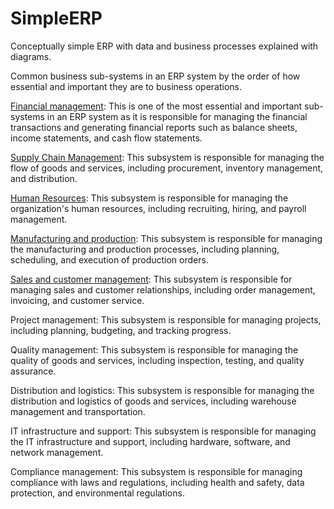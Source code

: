 # SimpleERP
Conceptually simple ERP with data and business processes explained with diagrams.


Common business sub-systems in an ERP system by the order of how essential and important they are to business operations.

[Financial management](https://github.com/jonfernq/SimpleERP/tree/main/General-Ledger): This is one of the most essential and important sub-systems in an ERP system as it is responsible for managing the financial transactions and generating financial reports such as balance sheets, income statements, and cash flow statements.

[Supply Chain Management](https://github.com/jonfernq/SimpleERP/tree/main/SupplyChainManagement): This subsystem is responsible for managing the flow of goods and services, including procurement, inventory management, and distribution.

[Human Resources](https://github.com/jonfernq/SimpleERP/tree/main/Human-Resources): This subsystem is responsible for managing the organization's human resources, including recruiting, hiring, and payroll management.

[Manufacturing and production](https://github.com/jonfernq/SimpleERP/tree/main/Manufacturing-Production): This subsystem is responsible for managing the manufacturing and production processes, including planning, scheduling, and execution of production orders.

[Sales and customer management](https://github.com/jonfernq/SimpleERP/tree/main/Sales-Customer-Management): This subsystem is responsible for managing sales and customer relationships, including order management, invoicing, and customer service.

Project management: This subsystem is responsible for managing projects, including planning, budgeting, and tracking progress.

Quality management: This subsystem is responsible for managing the quality of goods and services, including inspection, testing, and quality assurance.

Distribution and logistics: This subsystem is responsible for managing the distribution and logistics of goods and services, including warehouse management and transportation.

IT infrastructure and support: This subsystem is responsible for managing the IT infrastructure and support, including hardware, software, and network management.

Compliance management: This subsystem is responsible for managing compliance with laws and regulations, including health and safety, data protection, and environmental regulations.



